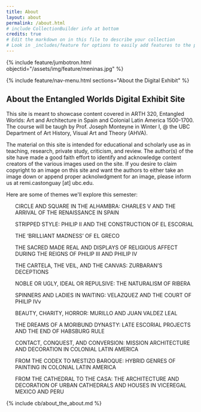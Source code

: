 ```yaml
---
title: About
layout: about
permalink: /about.html
# include CollectionBuilder info at bottom
credits: true
# Edit the markdown on in this file to describe your collection
# Look in _includes/feature for options to easily add features to the page
---
```


{% include feature/jumbotron.html objectid="/assets/img/feature/meninas.jpg" %}

{% include feature/nav-menu.html sections="About the Digital Exhibit" %}

## About the Entangled Worlds Digital Exhibit Site

This site is meant to showcase content covered in ARTH 320, Entangled Worlds: Art and Architecture in Spain and Colonial Latin America 1500-1700. The course will be taugh by Prof. Joseph Monteyne in Winter I, @ the UBC Department of Art History, Visual Art and Theory (AHVA).

The material on this site is intended for educational and scholarly use as in teaching, research, private study, criticism, and review. The author(s) of the site have made a good faith effort to identify and acknowledge content creators of the various images used on the site. If you desire to claim copyright to an image on this site and want the authors to either take an image down or append proper acknolwdgment for an image, please inform us at remi.castonguay [at] ubc.edu.

Here are some of themes we'll explore this semester:

<ul>CIRCLE AND SQUARE IN THE ALHAMBRA: CHARLES V AND THE ARRIVAL OF THE RENAISSANCE IN SPAIN</ul>
<ul>STRIPPED STYLE: PHILIP II AND THE CONSTRUCTION OF EL ESCORIAL</ul>
<ul>THE ‘BRILLIANT MADNESS’ OF EL GRECO</ul>
<ul>THE SACRED MADE REAL AND DISPLAYS OF RELIGIOUS AFFECT DURING THE REIGNS OF PHILIP III AND PHILIP IV</ul>
<ul>THE CARTELA, THE VEIL, AND THE CANVAS: ZURBARAN’S DECEPTIONS</ul>
<ul>NOBLE OR UGLY, IDEAL OR REPULSIVE: THE NATURALISM OF RIBERA</ul>
<ul>SPINNERS AND LADIES IN WAITING: VELAZQUEZ AND THE COURT OF PHILIP IVv</ul>
<ul>BEAUTY, CHARITY, HORROR: MURILLO AND JUAN VALDEZ LEAL</ul>
<ul>THE DREAMS OF A MORIBUND DYNASTY: LATE ESCORIAL PROJECTS AND THE END OF HABSBURG RULE</ul>
<ul>CONTACT, CONQUEST, AND CONVERSION: MISSION ARCHITECTURE AND DECORATION IN COLONIAL LATIN AMERICA</ul>
<ul>FROM THE CODEX TO MESTIZO BAROQUE: HYBRID GENRES OF PAINTING IN COLONIAL LATIN AMERICA</ul>
<ul>FROM THE CATHEDRAL TO THE CASA: THE ARCHITECTURE AND DECORATION OF URBAN CATHEDRALS AND HOUSES IN VICEREGAL MEXICO AND PERU</ul>




<!-- IMPORTANT!!! DELETE this comment and the include below when you are finished editing this page for your collection. The include below introduces about page features. They will show up on your collection's about page until you delete it.  -->
{% include cb/about_the_about.md %}
